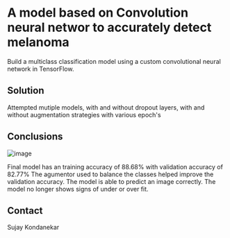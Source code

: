 #  A model based on Convolution neural networ to accurately detect melanoma
Build a multiclass classification model using a custom convolutional neural network in TensorFlow. 

## Solution 
Attempted mutiple models, with and without dropout layers, with and without augmentation strategies with various epoch's

## Conclusions
![image]()

Final model has an training accuracy of 88.68% with validation accuracy of 82.77%
The agumentor used to balance the classes helped improve the validation accuracy.
The model is able to predict an image correctly. The model no longer shows signs of under or over fit.

## Contact
Sujay Kondanekar

